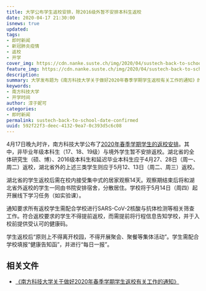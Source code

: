 ```yaml
---
title: 大学公布学生返校安排，除2016级外暂不安排本科生返校
date: 2020-04-17 21:30:00
isnews: true
updated:
tags:
- 即时新闻
- 新冠肺炎疫情
- 返校
- 开学
cover_img: https://cdn.nanke.suste.ch/img/2020/04/sustech-back-to-school-date-confirmed-banner.png
feature_img: https://cdn.nanke.suste.ch/img/2020/04/sustech-back-to-school-date-confirmed-banner.png
description:
summary: 大学发布题为《南方科技大学关于做好2020年春季学期学生返校有关工作的通知》的文件。
keywords:
- 南方科技大学
- 开学时间
author: 淳于妮可
categories:
- 即时新闻
permalink: sustech-back-to-school-date-confirmed
uuid: 592f22f3-deec-4132-9ea7-0c393d5c6c08
---
```

4月17日晚九时许，南方科技大学公布了[2020年春季学期学生的返校安排](https://cdn.nanke.suste.ch/doc/nanke/2020/04/南方科技大学关于做好2020年春季学期学生返校有关工作的通知.pdf)。其中，非毕业年级本科生（17、18、19级）与境外学生暂不安排返校。湖北省的全体研究生（硕、博）、2016级本科生和延迟毕业本科生应于4月27、28日（周一、周二）返校，湖北省外的上述三类学生则应于5月12、13日（周二、周三）返校。

湖北省的学生返校后需在校内接受集中式的居家观察14天。观察期结束后将和湖北省外返校的学生一同由书院安排宿舍，分散居住。学校将于5月14日（周四）起开展线下学习任务（如实验课）。

通知要求所有返校学生需配合学校进行SARS-CoV-2核酸与抗体检测等相关筛查工作。符合返校要求的学生不得提前返校，而需提前将行程信息告知学校，并于入校前提供受认可的健康码。

学生返校后“原则上不得离开校园，不得开展聚会、聚餐等集体活动”。学生需配合学校填报“健康告知函”，并进行“每日一报”。

## 相关文件
- [《南方科技大学关于做好2020年春季学期学生返校有关工作的通知》](https://cdn.nanke.suste.ch/doc/nanke/2020/04/南方科技大学关于做好2020年春季学期学生返校有关工作的通知.pdf)
